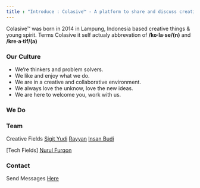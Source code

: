 ```yaml
---
title : "Introduce : Colasive™ - A platform to share and discuss creative works. ©2014"
---
```


Colasive™ was born in 2014 in Lampung, Indonesia based creative things & young spirit. Terms Colasive it self actualy abbrevation of **/ko·la·se/(n)** and **/kre·a·tif/(a)** 

### Our Culture
+ We’re thinkers and problem solvers. 
+ We like and enjoy what we do. 
+ We are in a creative and collaborative environment.
+ We always love the unknow, love the new ideas.
+ We are here to welcome you, work with us.

### We Do


### Team
Creative Fields
[Sigit Yudi](https://www.instagram.com/sigityudi/)
[Rayyan](https://www.instagram.com/rayyan.jpg/)
[Insan Budi](https://www.instagram.com/insanbudi24/)

[Tech Fields]
[Nurul Furqon]()

### Contact
Send Messages [Here](mailto:colasive@gmail.com)
